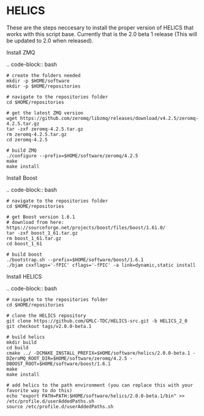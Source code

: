 HELICS
======

These are the steps neccesary to install the proper version of HELICS that works with this script base. Currently that is the 2.0 beta 1 release (This will be updated to 2.0 when released).

Install ZMQ

.. code-block:: bash

	# create the folders needed 
	mkdir -p $HOME/software
	mkdir -p $HOME/repositories
	
	# navigate to the repositories folder
	cd $HOME/repositories
	
	# get the latest ZMQ version
	wget https://github.com/zeromq/libzmq/releases/download/v4.2.5/zeromq-4.2.5.tar.gz
	tar -zxf zeromq-4.2.5.tar.gz
	rm zeromq-4.2.5.tar.gz
	cd zeromq-4.2.5 
	
	# build ZMQ
	./configure --prefix=$HOME/software/zeromq/4.2.5
	make
	make install

Install Boost

.. code-block:: bash

	# navigate to the repositories folder
	cd $HOME/repositories
	
	# get Boost version 1.6.1 
	# download from here: https://sourceforge.net/projects/boost/files/boost/1.61.0/
	tar -zxf boost_1_61.tar.gz
	rm boost_1_61.tar.gz
	cd boost_1_61
	
	# build boost 
	./bootstrap.sh --prefix=$HOME/software/boost/1.6.1
	./bjam cxxflags='-fPIC' cflags='-fPIC' -a link=dynamic,static install


Install HELICS

.. code-block:: bash

	# navigate to the repositories folder
	cd $HOME/repositories
	
	# clone the HELICS repository
	git clone https://github.com/GMLC-TDC/HELICS-src.git -b HELICS_2_0
	git checkout tags/v2.0.0-beta.1
	
	# build helics
	mkdir build
	cd build
	cmake ../ -DCMAKE_INSTALL_PREFIX=$HOME/software/helics/2.0.0-beta.1 -DZeroMQ_ROOT_DIR=$HOME/software/zeromq/4.2.5 -DBOOST_ROOT=$HOME/software/boost/1.6.1
	make 
	make install
	
	# add helics to the path environment (you can replace this with your favorite way to do this)
	echo "export PATH=PATH:$HOME/software/helics/2.0.0-beta.1/bin" >> /etc/profile.d/userAddedPaths.sh
	source /etc/profile.d/userAddedPaths.sh



